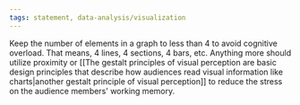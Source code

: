 ```yaml
---
tags: statement, data-analysis/visualization
---
```

Keep the number of elements in a graph to less than 4 to avoid cognitive overload.
That means, 4 lines, 4 sections, 4 bars, etc. Anything more should utilize proximity or [[The gestalt principles of visual perception are basic design principles that describe how audiences read visual information like charts|another gestalt principle of visual perception]] to reduce the stress on the audience members' working memory. 
